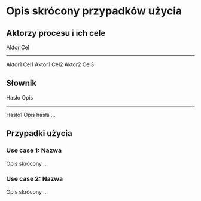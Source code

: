 Opis skrócony przypadków użycia
===============================

Aktorzy procesu i ich cele
--------------------------

Aktor       Cel 
----------- -----------------------------
Aktor1      Cel1
Aktor1      Cel2
Aktor2      Cel3


Słownik
-------

Hasło       Opis
----------- -----------------------------
Hasło1      Opis hasła ...

Przypadki użycia
----------------

### Use case 1: Nazwa

Opis skrócony ...

### Use case 2: Nazwa

Opis skrócony ...
